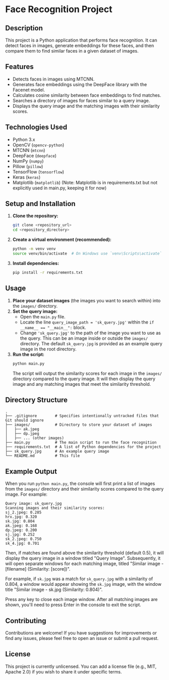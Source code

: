 # Face Recognition Project

## Description
This project is a Python application that performs face recognition. It can detect faces in images, generate embeddings for these faces, and then compare them to find similar faces in a given dataset of images.

## Features
-   Detects faces in images using MTCNN.
-   Generates face embeddings using the DeepFace library with the Facenet model.
-   Calculates cosine similarity between face embeddings to find matches.
-   Searches a directory of images for faces similar to a query image.
-   Displays the query image and the matching images with their similarity scores.

## Technologies Used
-   Python 3.x
-   OpenCV (`opencv-python`)
-   MTCNN (`mtcnn`)
-   DeepFace (`deepface`)
-   NumPy (`numpy`)
-   Pillow (`pillow`)
-   TensorFlow (`tensorflow`)
-   Keras (`keras`)
-   Matplotlib (`matplotlib`) (Note: Matplotlib is in requirements.txt but not explicitly used in main.py, keeping it for now)

## Setup and Installation
1.  **Clone the repository:**
    ```bash
    git clone <repository_url>
    cd <repository_directory>
    ```
2.  **Create a virtual environment (recommended):**
    ```bash
    python -m venv venv
    source venv/bin/activate  # On Windows use `venv\Scripts\activate`
    ```
3.  **Install dependencies:**
    ```bash
    pip install -r requirements.txt
    ```

## Usage
1.  **Place your dataset images** (the images you want to search within) into the `images/` directory.
2.  **Set the query image:**
    *   Open the `main.py` file.
    *   Locate the line `query_image_path = 'sk_query.jpg'` within the `if __name__ == "__main__":` block.
    *   Change `'sk_query.jpg'` to the path of the image you want to use as the query. This can be an image inside or outside the `images/` directory. The default `sk_query.jpg` is provided as an example query image in the root directory.
3.  **Run the script:**
    ```bash
    python main.py
    ```
    The script will output the similarity scores for each image in the `images/` directory compared to the query image. It will then display the query image and any matching images that meet the similarity threshold.

## Directory Structure
```
.
├── .gitignore        # Specifies intentionally untracked files that Git should ignore
├── images/           # Directory to store your dataset of images
│   ├── ak.jpeg
│   ├── dp.jpeg
│   ├── ... (other images)
├── main.py           # The main script to run the face recognition
├── requirements.txt  # A list of Python dependencies for the project
├── sk_query.jpg      # An example query image
└── README.md         # This file
```

## Example Output
When you run `python main.py`, the console will first print a list of images from the `images/` directory and their similarity scores compared to the query image. For example:
```
Query image: sk_query.jpg
Scanning images and their similarity scores:
sj_2.jpeg: 0.285
hrx.jpg: 0.320
sk.jpg: 0.804
ak.jpeg: 0.168
dp.jpeg: 0.200
sj.jpg: 0.252
sk_2.jpeg: 0.750
sk_4.jpg: 0.701
```
Then, if matches are found above the similarity threshold (default 0.5), it will display the query image in a window titled "Query Image". Subsequently, it will open separate windows for each matching image, titled "Similar image - [filename] (Similarity: [score])".

For example, if `sk.jpg` was a match for `sk_query.jpg` with a similarity of 0.804, a window would appear showing the `sk.jpg` image, with the window title "Similar image - sk.jpg (Similarity: 0.804)".

Press any key to close each image window. After all matching images are shown, you'll need to press Enter in the console to exit the script.

## Contributing
Contributions are welcome! If you have suggestions for improvements or find any issues, please feel free to open an issue or submit a pull request.

## License
This project is currently unlicensed. You can add a license file (e.g., MIT, Apache 2.0) if you wish to share it under specific terms.
